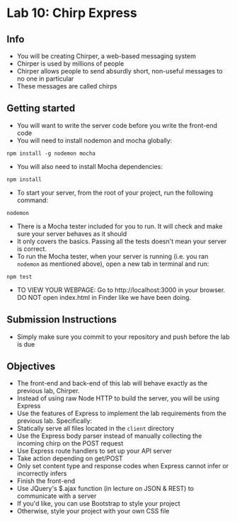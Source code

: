 # Lab 10: Chirp Express

## Info

* You will be creating Chirper, a web-based messaging system
* Chirper is used by millions of people
* Chirper allows people to send absurdly short, non-useful messages to no one in particular
* These messages are called chirps

## Getting started

* You will want to write the server code before you write the front-end code
* You will need to install nodemon and mocha globally:
```
npm install -g nodemon mocha
```

* You will also need to install Mocha dependencies:
```
npm install
```

* To start your server, from the root of your project, run the following command:
```
nodemon
```

* There is a Mocha tester included for you to run. It will check and make sure your server behaves as it should
* It only covers the basics. Passing all the tests doesn't mean your server is correct.
* To run the Mocha tester, when your server is running (i.e. you ran `nodemon` as mentioned above), open a new tab in terminal and run:

```
npm test
```

* TO VIEW YOUR WEBPAGE: Go to http://localhost:3000 in your browser. DO NOT open index.html in Finder like we have been doing.

## Submission Instructions

* Simply make sure you commit to your repository and push before the lab is due

## Objectives

* The front-end and back-end of this lab will behave exactly as the previous lab, Chirper.
* Instead of using raw Node HTTP to build the server, you will be using Express
* Use the features of Express to implement the lab requirements from the previous lab. Specifically:
* Statically serve all files located in the `client` directory
* Use the Express body parser instead of manually collecting the incoming chirp on the POST request
* Use Express route handlers to set up your API server
* Take action depending on get/POST
* Only set content type and response codes when Express cannot infer or incorrectly infers
* Finish the front-end
* Use JQuery's $.ajax function (in lecture on JSON & REST) to communicate with a server
* If you'd like, you can use Bootstrap to style your project
* Otherwise, style your project with your own CSS file
